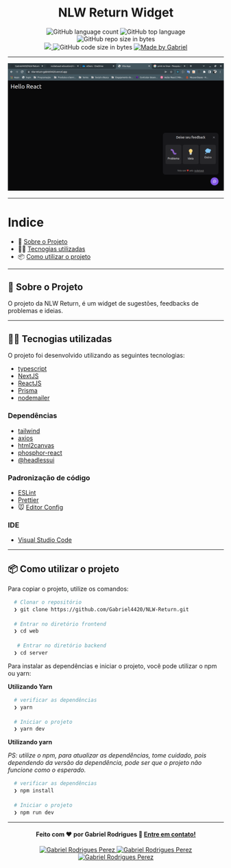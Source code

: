 <h1 align="center">
  NLW Return Widget
</h1>

<p align="center">
   <img alt="GitHub language count" src="https://img.shields.io/github/languages/count/Gabriel4420/NLW-Return">

  <img alt="GitHub top language" src="https://img.shields.io/github/languages/top/Gabriel4420/NLW-Return?logo=html">

  <img alt="GitHub repo size in bytes" src="https://img.shields.io/github/repo-size/Gabriel4420/NLW-Return?color=green">

  <br>
  
  <a href="https://www.codacy.com/manual/Gabriel4420/NLW-Return?utm_source=github.com&amp;utm_medium=referral&amp;utm_content=Gabriel4420/NLW-Return&amp;utm_campaign=Badge_Grade">
    <img src="https://app.codacy.com/project/badge/Grade/6dd6b46abeb14e99935a2b9ac5c6ede2"/>
  </a>
  
  <img alt="GitHub code size in bytes" src="https://img.shields.io/github/last-commit/Gabriel4420/NLW-Return">


  <a href="https://www.linkedin.com/in/gabriel-rodrigues-perez-2069b072/">
    <img alt="Made by Gabriel" src="https://img.shields.io/badge/made%20by-Gabriel-%2304D361">
  </a>
</p>

---

<p align="center">
  <img alt="Imagem da aplicação" src="./Home.png" />
</p>

---

# Indice

- :rocket: [Sobre o Projeto](#rocket-sobre-o-projeto)
- 👨‍💻️ [Tecnogias utilizadas](#%EF%B8%8F-tecnogias-utilizadas)
- 📦️ [Como utilizar o projeto](#%EF%B8%8F-como-utilizar-o-projeto)
---

## :rocket: Sobre o Projeto

O projeto da NLW Return, é um widget de sugestões, feedbacks de problemas e ideias.

---

## 👨‍💻️ Tecnogias utilizadas

O projeto foi desenvolvido utilizando as seguintes tecnologias:

- [typescript](https://www.typescriptlang.org/)
- [NextJS](https://nextjs.org/)
- [ReactJS](https://pt-br.reactjs.org/)
- [Prisma](https://www.prisma.io/)
- [nodemailer](https://nodemailer.com/about/)



### Dependências

  - [tailwind](https://tailwindcss.com/)
  - [axios](https://axios-http.com/ptbr/docs/intro)
  - [html2canvas](https://www.npmjs.com/package/html2canvas)
  - [phosphor-react](https://phosphoricons.com/)
  - [@headlessui](https://headlessui.dev/)


### Padronização de código

  - [ESLint](https://eslint.org/)
  - [Prettier](https://prettier.io/)
  - :mouse: [Editor Config](https://editorconfig.org/)

### IDE

  - [Visual Studio Code](https://code.visualstudio.com/)

---

## 📦️ Como utilizar o projeto

Para copiar o projeto, utilize os comandos:

```bash
  # Clonar o repositório
  ❯ git clone https://github.com/Gabriel4420/NLW-Return.git

  # Entrar no diretório frontend
  ❯ cd web

   # Entrar no diretório backend
  ❯ cd server
```
Para instalar as dependências e iniciar o projeto, você pode utilizar o npm ou yarn:

**Utilizando Yarn**

```bash
  # verificar as dependências
  ❯ yarn 
  
  # Iniciar o projeto
  ❯ yarn dev
```

**Utilizando yarn**

*PS: utilize o npm, para atualizar as dependências, tome cuidado, pois dependendo da versão da dependência, pode ser que o projeto não funcione como o esperado.*

```bash
  # verificar as dependências
  ❯ npm install 
  
  # Iniciar o projeto
  ❯ npm run dev
```

---

<h4 align="center">
  Feito com ❤️ por Gabriel Rodrigues 👋️ <a href="mailto:gabriel_rodrigues_perez@hotmail.com">Entre em contato!</a>
</h4>

<p align="center">

  <a href="https://www.linkedin.com/in/gabriel-rodrigues-perez-2069b072/">
    <img alt="Gabriel Rodrigues Perez" src="https://img.shields.io/badge/LinkedIn-Gabriel_Rodrigues-0e76a8?style=flat&logoColor=white&logo=linkedin">
  </a>
  <a href="https://www.facebook.com/gabriel.rodrigues.perez">
    <img alt="Gabriel Rodrigues Perez" src="https://img.shields.io/badge/Facebook-Gabriel_Rodrigues-1778F2?style=flat&logoColor=white&logo=facebook">
  </a>
  <a href="https://www.instagram.com/gabriel_rodrigues_perez/">
    <img alt="Gabriel Rodrigues Perez" src="https://img.shields.io/badge/Instagram-@gabriel4420-833AB4?style=flat&logoColor=white&logo=instagram">
  </a>
  
  
</p>